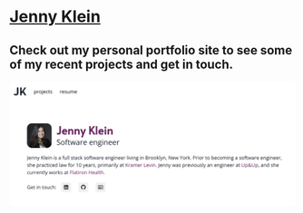 # [Jenny Klein](https://jennyklein.vercel.app/)

## Check out my personal portfolio site to see some of my recent projects and get in touch.

![Homepage](/public/images/portfolio.png "Jenny Klein")
